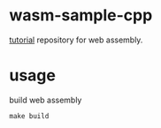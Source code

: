 # wasm-sample-cpp
[tutorial](https://developer.mozilla.org/ja/docs/WebAssembly/C_to_wasm) repository for web assembly.

# usage
build web assembly
```
make build
```